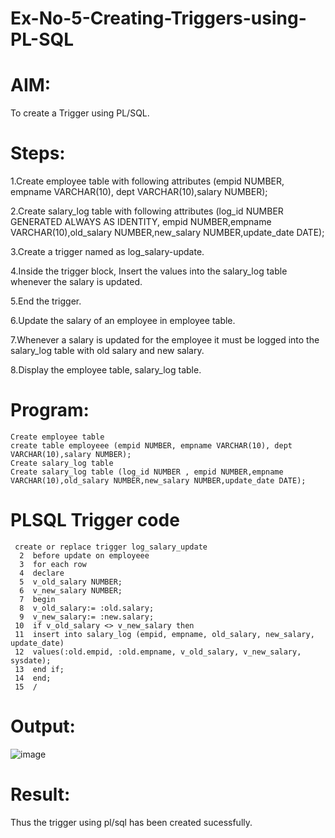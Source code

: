 # Ex-No-5-Creating-Triggers-using-PL-SQL
# AIM:
To create a Trigger using PL/SQL.

# Steps:
1.Create employee table with following attributes (empid NUMBER, empname VARCHAR(10), dept VARCHAR(10),salary NUMBER);

2.Create salary_log table with following attributes (log_id NUMBER GENERATED ALWAYS AS IDENTITY, empid NUMBER,empname VARCHAR(10),old_salary NUMBER,new_salary NUMBER,update_date DATE);

3.Create a trigger named as log_salary-update.

4.Inside the trigger block, Insert the values into the salary_log table whenever the salary is updated.

5.End the trigger.

6.Update the salary of an employee in employee table.

7.Whenever a salary is updated for the employee it must be logged into the salary_log table with old salary and new salary.

8.Display the employee table, salary_log table.

# Program:
```
Create employee table
create table employeee (empid NUMBER, empname VARCHAR(10), dept VARCHAR(10),salary NUMBER);
Create salary_log table
Create salary_log table (log_id NUMBER , empid NUMBER,empname VARCHAR(10),old_salary NUMBER,new_salary NUMBER,update_date DATE);
````
# PLSQL Trigger code
```
 create or replace trigger log_salary_update
  2  before update on employeee
  3  for each row
  4  declare
  5  v_old_salary NUMBER;
  6  v_new_salary NUMBER;
  7  begin
  8  v_old_salary:= :old.salary;
  9  v_new_salary:= :new.salary;
 10  if v_old_salary <> v_new_salary then
 11  insert into salary_log (empid, empname, old_salary, new_salary, update_date)
 12  values(:old.empid, :old.empname, v_old_salary, v_new_salary, sysdate);
 13  end if;
 14  end;
 15  /
```
# Output:
![image](https://github.com/SandhiyaR1/Ex-No-5-Creating-Triggers-using-PL-SQL/assets/113497571/abee543f-c397-43a6-b8cf-e61e655b75fe)


# Result:
Thus the trigger using pl/sql has been created sucessfully.
